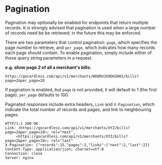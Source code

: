 # Pagination

Pagination may optionally be enabled for endpoints that return multiple records. It is strongly advised that pagination is used when a large number of records need be be retrieved; in the future this may be enforced.

There are two parameters that control pagination: `page`, which specifies the page number to retrieve, and `per_page`, which indicates how many records each page should contain. To enable pagination, simply include either of these query string parameters in a request.

**e.g. show page 2 of all a merchant's bills:**

	https://gocardless.com/api/v1/merchants/WOQRUJU9OH2HH1/bills?page=2&per_page=20
	
If pagination is enabled, but `page` is not provided, it will default to 1 (the first page). `per_page` defaults to 100.

Paginated responses include extra headers, `Link` and  `X-Pagination`, which indicate the total number of records and pages, and link to neighbouring pages.

	HTTP/1.1 200 OK
	Link: <https://gocardless.com/api/v1/merchants/XYZ/bills?page=2&per_page=10>; rel="next",
	     <https://gocardless.com/api/v1/merchants/XYZ/bills?page=2&per_page=10>; rel="last"
	X-Pagination: {"records":15,"pages":2,"links":{"next":2,"last":2}}
	Content-Type: application/json; charset=utf-8
	Connection: close
	Server: nginx